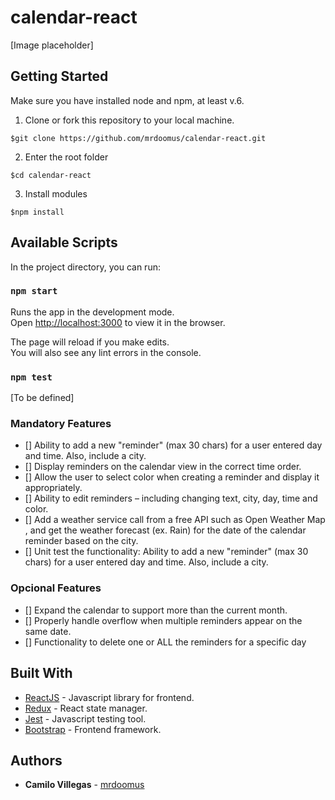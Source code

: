 # calendar-react
[Image placeholder]

## Getting Started

Make sure you have installed node and npm, at least v.6.

1. Clone or fork this repository to your local machine.
```
$git clone https://github.com/mrdoomus/calendar-react.git
```
2. Enter the root folder
```
$cd calendar-react
```
3. Install modules
```
$npm install
```

## Available Scripts

In the project directory, you can run:

### `npm start`

Runs the app in the development mode.<br />
Open [http://localhost:3000](http://localhost:3000) to view it in the browser.

The page will reload if you make edits.<br />
You will also see any lint errors in the console.

### `npm test`

[To be defined]

### Mandatory Features

* [] Ability to add a new "reminder" (max 30 chars) for a user entered day and time. Also,
include a city.
* [] Display reminders on the calendar view in the correct time order.
* [] Allow the user to select color when creating a reminder and display it appropriately.
* [] Ability to edit reminders – including changing text, city, day, time and color.
* [] Add a weather service call from a free API such as ​Open Weather Map​, and get the
weather forecast (ex. Rain) for the date of the calendar reminder based on the city.
* [] Unit test the functionality: ​Ability to add a new "reminder" (max 30 chars) for a user
entered day and time. Also, include a city.

### Opcional Features
* [] Expand the calendar to support more than the current month.
* [] Properly handle overflow when multiple reminders appear on the same date.
* [] Functionality to delete one or ALL the reminders for a specific day

## Built With

* [ReactJS](https://es.reactjs.org/) - Javascript library for frontend.
* [Redux](https://es.redux.js.org/) - React state manager.
* [Jest](https://jestjs.io/) - Javascript testing tool.
* [Bootstrap](https://getbootstrap.com/) - Frontend framework.

## Authors

* **Camilo Villegas** - [mrdoomus](https://github.com/mrdoomus)
